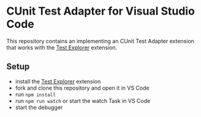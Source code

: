 # CUnit Test Adapter for Visual Studio Code

This repository contains an implementing an CUnit Test Adapter extension that works with the
[Test Explorer](https://marketplace.visualstudio.com/items?itemName=hbenl.vscode-test-explorer) extension.

## Setup

* install the [Test Explorer](https://marketplace.visualstudio.com/items?itemName=hbenl.vscode-test-explorer) extension
* fork and clone this repository and open it in VS Code
* run `npm install`
* run `npm run watch` or start the watch Task in VS Code
* start the debugger
